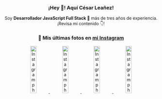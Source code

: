 <div align="center">

<h3>¡Hey 👋! Aquí César Leañez!</h3>

<p>Soy <strong>Desarrollador JavaScript Full Stack 🚀</strong> más de tres años de experiencia.<br />¡Revisa mi contenido 👇!</p>

### 📸 Mis últimas fotos en [mi Instagram](https://instagram.com/cesarsoftware.dev)


<a href='https://instagram.com/p/DNo_bfvu6ig' target='_blank'>
  <img width='20%' src='https://scontent.cdninstagram.com/v/t51.82787-15/535956815_17929139298097059_6575882262154849022_n.jpg?stp=dst-jpg_e15_tt6&_nc_cat=111&ig_cache_key=MzcwNDQ4OTY1OTk1NTEyODQ4MA%3D%3D.3-ccb1-7&ccb=1-7&_nc_sid=58cdad&efg=eyJ2ZW5jb2RlX3RhZyI6InhwaWRzLjcyMHgxMjgwLnNkci5DMyJ9&_nc_ohc=TnAv6bTw20MQ7kNvwEYZdTh&_nc_oc=AdnlqsRCtLYOqz_qOMj_LSBblsmMw6BVVwWtMgCZreenKCna1LJJInPKpXHsH1zJkIc&_nc_ad=z-m&_nc_cid=0&_nc_zt=23&_nc_ht=scontent.cdninstagram.com&_nc_gid=-Ojs-moVUOhpwRD-DWxrBA&oh=00_AfaWTisv-ZUIJuPh-dbsDHNVJU0dhHMjBkCg7gNdpBpiEA&oe=68CE9A7B' alt='Instagram photo' />
</a>
<a href='https://instagram.com/p/DKcTQWgxLum' target='_blank'>
  <img width='20%' src='https://instagram.fcmn2-1.fna.fbcdn.net/v/t51.2885-15/503849034_17919602952097059_4092165478866362923_n.jpg?stp=dst-jpg_e35_tt6&efg=eyJ2ZW5jb2RlX3RhZyI6IkZFRUQuaW1hZ2VfdXJsZ2VuLjE0NDB4MTQ0NS5zZHIuZjc1NzYxLmRlZmF1bHRfaW1hZ2UuYzIifQ&_nc_ht=instagram.fcmn2-1.fna.fbcdn.net&_nc_cat=103&_nc_oc=Q6cZ2QHA_CSnPyQY6pxAJuhalMKmndH0roopO0IVFQdv7Av6y5HsKXFwORq-hx7eNd-weII&_nc_ohc=CsxF2uIARBsQ7kNvwGjEPGf&_nc_gid=-Ojs-moVUOhpwRD-DWxrBA&edm=ACWDqb8BAAAA&ccb=7-5&ig_cache_key=MzY0Njg3NDQ4NDgzMDY4MjAyMg%3D%3D.3-ccb7-5&oh=00_AfbMzaBVHsRjRrMxOvAfP17KMz06kaDJZAmc24T1JoHthw&oe=68CE8765&_nc_sid=ee9879' alt='Instagram photo' />
</a>
<a href='https://instagram.com/p/DKcTCZnuO-S' target='_blank'>
  <img width='20%' src='https://scontent.cdninstagram.com/v/t51.75761-15/503168549_17919602796097059_3346483577265803486_n.jpg?stp=dst-jpg_e15_tt6&_nc_cat=105&ig_cache_key=MzY0Njg3MzUyNjA5NTkwMDU2Mg%3D%3D.3-ccb1-7&ccb=1-7&_nc_sid=58cdad&efg=eyJ2ZW5jb2RlX3RhZyI6InhwaWRzLjE5MTZ4MTA3OC5zZHIuQzMifQ%3D%3D&_nc_ohc=uQK08BgZkbMQ7kNvwHlB8cy&_nc_oc=AdnQn_OIvFqkHMINrdKthFFroEScA822w-S0brK5E2oFNUh3JpCjk8669EDisXRA8Sc&_nc_ad=z-m&_nc_cid=0&_nc_zt=23&_nc_ht=scontent.cdninstagram.com&_nc_gid=-Ojs-moVUOhpwRD-DWxrBA&oh=00_AfZbdRwTnfkXH9f7m3fiAvG4V7faqgT5OlWHs2YLZdR_Hg&oe=68CE8DE3' alt='Instagram photo' />
</a>
<a href='https://instagram.com/p/DIt9Oknp-PZ' target='_blank'>
  <img width='20%' src='https://instagram.fcmn2-1.fna.fbcdn.net/v/t51.2885-15/491444712_17914409433097059_55076089485466172_n.jpg?stp=dst-jpg_e35_tt6&efg=eyJ2ZW5jb2RlX3RhZyI6IkZFRUQuaW1hZ2VfdXJsZ2VuLjU1MngzNDEuc2RyLmY3NTc2MS5kZWZhdWx0X2ltYWdlLmMyIn0&_nc_ht=instagram.fcmn2-1.fna.fbcdn.net&_nc_cat=103&_nc_oc=Q6cZ2QHA_CSnPyQY6pxAJuhalMKmndH0roopO0IVFQdv7Av6y5HsKXFwORq-hx7eNd-weII&_nc_ohc=yuGQRGF9v4kQ7kNvwEjehrt&_nc_gid=-Ojs-moVUOhpwRD-DWxrBA&edm=ACWDqb8BAAAA&ccb=7-5&ig_cache_key=MzYxNTgxNTM1ODA3ODI0Nzg5Nw%3D%3D.3-ccb7-5&oh=00_AfYOl-wnxBtH2umctAqxePi5YQ2rpZ0UmEIbv4WdTHBfeg&oe=68CE7B6B&_nc_sid=ee9879' alt='Instagram photo' />
</a>

</div>
